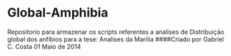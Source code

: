 Global-Amphibia
===============
Repositorio para armazenar os scripts referentes a analises de Distribuição global dos anfíbios para a tese:
Analises da Marilia
####Criado por Gabriel C. Costa 01 Maio de 2014
